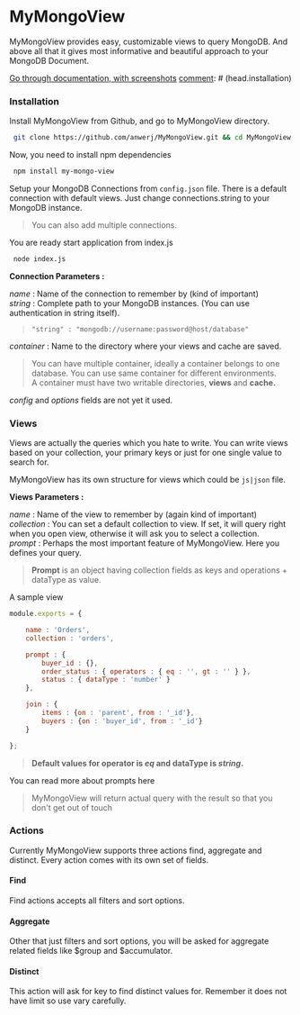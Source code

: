 [comment]: # (head)
# MyMongoView
MyMongoView provides easy, customizable views to query MongoDB. And above all that it gives most informative and beautiful approach to your MongoDB Document.

[Go through documentation, with screenshots](https://anwerj.github.io/mymongoview/#/)
[comment]: # (head.installation)
### Installation

Install MyMongoView from Github, and go to MyMongoView directory.
``` bash
 git clone https://github.com/anwerj/MyMongoView.git && cd MyMongoView
```

Now, you need to install npm dependencies
``` bash
 npm install my-mongo-view
```
Setup your MongoDB Connections from `config.json` file. There is a default connection with default views.
Just change connections.string to your MongoDB instance.    
> You can also add multiple connections.

You are ready start application from index.js
``` bash
 node index.js
```

**Connection Parameters :**

*name* : Name of the connection to remember by (kind of important)    
*string* : Complete path to your MongoDB instances. (You can use authentication in string itself).    
> `"string" : "mongodb://username:password@host/database"`

*container* : Name to the directory where your views and cache are saved.    
> You can have multiple container, ideally a container belongs to one database. You can use same container for different environments.    
> A container must have two writable directories, **views** and **cache.**

*config* and *options* fields are not yet it used.

[comment]: # (head.views)
### Views

Views are actually the queries which you hate to write. You can write views based on your collection, your primary keys or just for one single value to search for.

MyMongoView has its own structure for views which could be `js|json` file.    

**Views Parameters :**

*name* : Name of the view to remember by (again kind of important)    
*collection* : You can set a default collection to view. If set, it will query right when you open view, otherwise it will ask you to select a collection.    
*prompt* : Perhaps the most important feature of MyMongoView. Here you defines your query.

> **Prompt** is an object having collection fields as keys and operations + dataType as value.    

A sample view
``` js
module.exports = {

    name : 'Orders',
    collection : 'orders',

    prompt : {
        buyer_id : {},
        order_status : { operators : { eq : '', gt : '' } },
        status : { dataType : 'number' }
    },

    join : {
        items : {on : 'parent', from : '_id'},
        buyers : {on : 'buyer_id', from : '_id'}
    }

};
```

> **Default values for  operator is *eq* and dataType is *string*.**

You can read more about prompts here

> MyMongoView will return actual query with the result so that you don't get out of touch

[comment]: # (actions)
### Actions
Currently MyMongoView supports three actions find, aggregate and distinct. Every action comes with its own set of fields.

[comment]: # (actions.find)
#### Find
Find actions accepts all filters and sort options.

[comment]: # (actions.aggregate)
#### Aggregate
Other that just filters and sort options, you will be asked for aggregate related fields like $group and $accumulator.

[comment]: # (distinct)
#### Distinct
This action will ask for key to find distinct values for. Remember it does not have limit so use vary carefully.